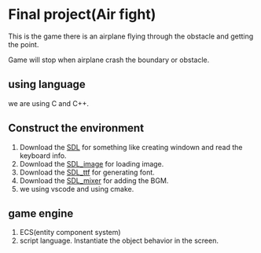 # Final project(Air fight)
This is the game there is an airplane flying through the obstacle and getting the point.

Game will stop when airplane crash the boundary or obstacle.
## using language
we are using C and C++.
## Construct the environment
1. Download the [SDL](https://github.com/libsdl-org/SDL/releases/tag/release-2.30.3) for something like creating windown and read the keyboard info.
2. Download the [SDL_image](https://wiki.libsdl.org/SDL2/Libraries#sdl_image) for loading image.
3. Download the [SDL_ttf](https://wiki.libsdl.org/SDL2/Libraries#sdl_ttf) for generating font.
4. Download the [SDL_mixer](https://wiki.libsdl.org/SDL2/Libraries#sdl_mixer) for adding the BGM.
5. we using vscode and using cmake.
## game engine
1. ECS(entity component system)
2. script language. Instantiate the object behavior in the screen.


